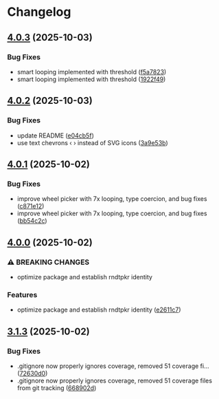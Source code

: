 # Changelog

## [4.0.3](https://github.com/pavankommi/rndtpkr/compare/v4.0.2...v4.0.3) (2025-10-03)


### Bug Fixes

* smart looping implemented with threshold ([f5a7823](https://github.com/pavankommi/rndtpkr/commit/f5a782381995081bea76bbb5989bef7f8102dd91))
* smart looping implemented with threshold ([1922f49](https://github.com/pavankommi/rndtpkr/commit/1922f49f1f94a0177e2aef346e8774d89080f1aa))

## [4.0.2](https://github.com/pavankommi/rndtpkr/compare/v4.0.1...v4.0.2) (2025-10-03)


### Bug Fixes

* update README ([e04cb5f](https://github.com/pavankommi/rndtpkr/commit/e04cb5f7d3a6efdf9d5608bc807e8ee3ffaff09b))
* use text chevrons ‹ › instead of SVG icons ([3a9e53b](https://github.com/pavankommi/rndtpkr/commit/3a9e53baeb655dfe41c5588500d6723e11177199))

## [4.0.1](https://github.com/pavankommi/rndtpkr/compare/v4.0.0...v4.0.1) (2025-10-02)


### Bug Fixes

* improve wheel picker with 7x looping, type coercion, and bug fixes ([c871e12](https://github.com/pavankommi/rndtpkr/commit/c871e12afde0576681440889339d63b33b5bf2da))
* improve wheel picker with 7x looping, type coercion, and bug fixes ([bb54c2c](https://github.com/pavankommi/rndtpkr/commit/bb54c2c973cc9cea651ae83db846a280a01aded4))

## [4.0.0](https://github.com/pavankommi/rndtpkr/compare/v3.1.3...v4.0.0) (2025-10-02)


### ⚠ BREAKING CHANGES

* optimize package and establish rndtpkr identity

### Features

* optimize package and establish rndtpkr identity ([e2611c7](https://github.com/pavankommi/rndtpkr/commit/e2611c71432654d14b573d4e1cd609227cc5caa1))

## [3.1.3](https://github.com/pavankommi/rndtpkr/compare/v3.1.2...v3.1.3) (2025-10-02)


### Bug Fixes

* .gitignore now properly ignores coverage, removed 51 coverage fi… ([72630d0](https://github.com/pavankommi/rndtpkr/commit/72630d05f6c15228688f6f41c352d052eaae1a38))
* .gitignore now properly ignores coverage, removed 51 coverage files from git tracking ([668902d](https://github.com/pavankommi/rndtpkr/commit/668902d24138a3f8df7ec11cdeb123a4752b1d8f))
